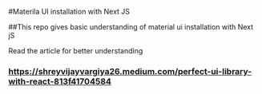 #Materila UI installation with Next JS

##This repo gives basic understanding of material ui installation with Next jS

Read the article for better understanding 
### https://shreyvijayvargiya26.medium.com/perfect-ui-library-with-react-813f41704584
